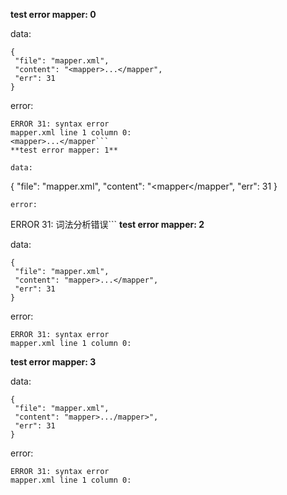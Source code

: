**test error mapper: 0**

data:
```
{
 "file": "mapper.xml",
 "content": "<mapper>...</mapper",
 "err": 31
}
```
error:
```
ERROR 31: syntax error
mapper.xml line 1 column 0:
<mapper>...</mapper```
**test error mapper: 1**

data:
```
{
 "file": "mapper.xml",
 "content": "<mapper</mapper",
 "err": 31
}
```
error:
```
ERROR 31: 词法分析错误```
**test error mapper: 2**

data:
```
{
 "file": "mapper.xml",
 "content": "mapper>...</mapper",
 "err": 31
}
```
error:
```
ERROR 31: syntax error
mapper.xml line 1 column 0:
```
**test error mapper: 3**

data:
```
{
 "file": "mapper.xml",
 "content": "mapper>.../mapper>",
 "err": 31
}
```
error:
```
ERROR 31: syntax error
mapper.xml line 1 column 0:
```
